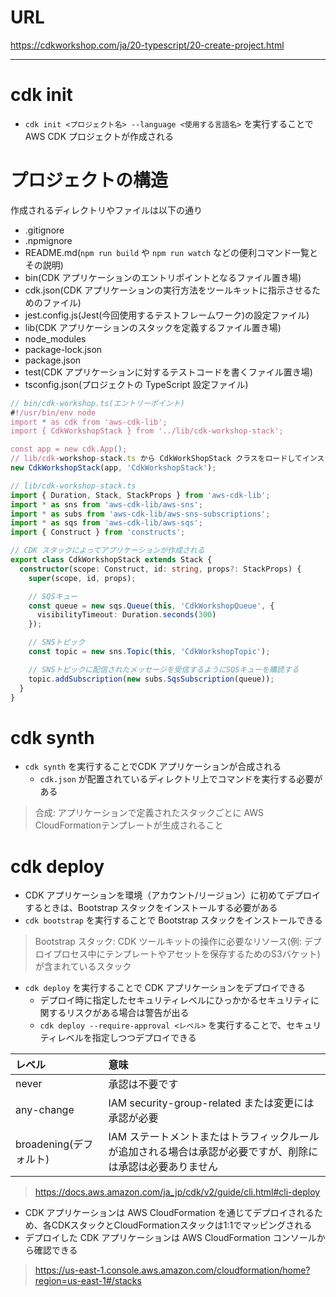 # URL
https://cdkworkshop.com/ja/20-typescript/20-create-project.html

---

# cdk init
- `cdk init <プロジェクト名> --language <使用する言語名>` を実行することで AWS CDK プロジェクトが作成される 
 
# プロジェクトの構造
作成されるディレクトリやファイルは以下の通り

- .gitignore
- .npmignore
- README.md(`npm run build` や `npm run watch` などの便利コマンド一覧とその説明)
- bin(CDK アプリケーションのエントリポイントとなるファイル置き場)
- cdk.json(CDK アプリケーションの実行方法をツールキットに指示させるためのファイル)
- jest.config.js(Jest(今回使用するテストフレームワーク)の設定ファイル)
- lib(CDK アプリケーションのスタックを定義するファイル置き場)
- node_modules
- package-lock.json
- package.json
- test(CDK アプリケーションに対するテストコードを書くファイル置き場)
- tsconfig.json(プロジェクトの TypeScript 設定ファイル)

```ts
// bin/cdk-workshop.ts(エントリーポイント)
#!/usr/bin/env node
import * as cdk from 'aws-cdk-lib';
import { CdkWorkshopStack } from '../lib/cdk-workshop-stack';

const app = new cdk.App();
// lib/cdk-workshop-stack.ts から CdkWorkShopStack クラスをロードしてインスタンス化する
new CdkWorkshopStack(app, 'CdkWorkshopStack');

// lib/cdk-workshop-stack.ts
import { Duration, Stack, StackProps } from 'aws-cdk-lib';
import * as sns from 'aws-cdk-lib/aws-sns';
import * as subs from 'aws-cdk-lib/aws-sns-subscriptions';
import * as sqs from 'aws-cdk-lib/aws-sqs';
import { Construct } from 'constructs';

// CDK スタックによってアプリケーションが作成される
export class CdkWorkshopStack extends Stack {
  constructor(scope: Construct, id: string, props?: StackProps) {
    super(scope, id, props);

    // SQSキュー
    const queue = new sqs.Queue(this, 'CdkWorkshopQueue', {
      visibilityTimeout: Duration.seconds(300)
    });

    // SNSトピック
    const topic = new sns.Topic(this, 'CdkWorkshopTopic');

    // SNSトピックに配信されたメッセージを受信するようにSQSキューを購読する
    topic.addSubscription(new subs.SqsSubscription(queue));
  }
}
```
  
# cdk synth
- `cdk synth` を実行することでCDK アプリケーションが合成される
  - `cdk.json` が配置されているディレクトリ上でコマンドを実行する必要がある

> 合成: アプリケーションで定義されたスタックごとに AWS CloudFormationテンプレートが生成されること

# cdk deploy
- CDK アプリケーションを環境（アカウント/リージョン）に初めてデプロイするときは、Bootstrap スタックをインストールする必要がある
- `cdk bootstrap` を実行することで Bootstrap スタックをインストールできる

> Bootstrap スタック: CDK ツールキットの操作に必要なリソース(例: デプロイプロセス中にテンプレートやアセットを保存するためのS3バケット) が含まれているスタック

- `cdk deploy` を実行することで CDK アプリケーションをデプロイできる
  - デプロイ時に指定したセキュリティレベルにひっかかるセキュリティに関するリスクがある場合は警告が出る
  - `cdk deploy --require-approval <レベル>` を実行することで、セキュリティレベルを指定しつつデプロイできる

|レベル|意味|
|:--|:--|
|never|承認は不要です|
|any-change|IAM security-group-related または変更には承認が必要
|broadening(デフォルト)|IAM ステートメントまたはトラフィックルールが追加される場合は承認が必要ですが、削除には承認は必要ありません|

> https://docs.aws.amazon.com/ja_jp/cdk/v2/guide/cli.html#cli-deploy

- CDK アプリケーションは AWS CloudFormation を通じてデプロイされるため、各CDKスタックとCloudFormationスタックは1:1でマッピングされる
- デプロイした CDK アプリケーションは AWS CloudFormation コンソールから確認できる
> https://us-east-1.console.aws.amazon.com/cloudformation/home?region=us-east-1#/stacks